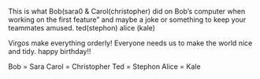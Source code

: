 This is what Bob(sara0 & Carol(christopher) did on Bob’s computer when working on the first feature” and maybe a joke or something to keep your teammates amused.
ted(stephon) 
alice (kale)

Virgos make everything orderly!
Everyone needs us to make the world nice and tidy.
happy birthday!!

Bob = Sara
Carol = Christopher
Ted = Stephon
Alice = Kale

